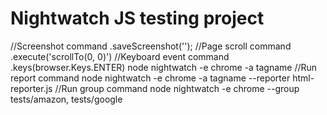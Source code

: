 # Nightwatch JS testing project
//Screenshot command
.saveScreenshot('');
//Page scroll command
.execute('scrollTo(0, 0)')
//Keyboard event command
.keys(browser.Keys.ENTER)
node nightwatch -e chrome -a tagname
//Run report command
node nightwatch -e chrome -a tagname --reporter html-reporter.js
//Run group command
node nightwatch -e chrome --group tests/amazon, tests/google
